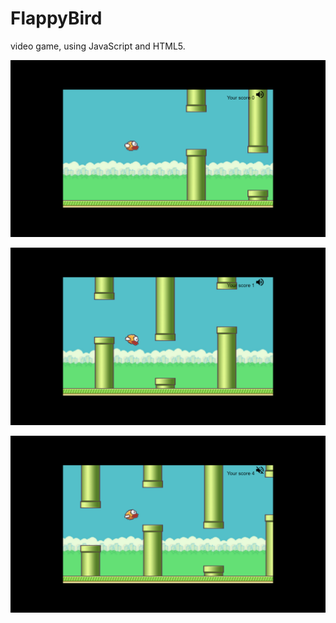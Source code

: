 # FlappyBird
video game, using JavaScript and HTML5.

![GitHub Logo](images/picture1.png)

![GitHub Logo](images/picture2.png)

![GitHub Logo](images/picture3.png)